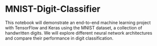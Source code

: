 # MNIST-Digit-Classifier
This notebook will demonstrate an end-to-end machine learning project with TensorFlow and Keras using the MNIST dataset, a collection of handwritten digits. We will explore different neural network architectures and compare their performance in digit classification.
